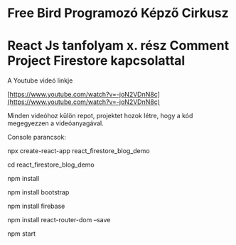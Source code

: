 # Free Bird Programozó Képző Cirkusz
# React Js tanfolyam x. rész Comment Project Firestore kapcsolattal 

A Youtube videó linkje

 [https://www.youtube.com/watch?v=-joN2VDnN8c](https://www.youtube.com/watch?v=-joN2VDnN8c)

Minden videóhoz külön repot, projektet hozok létre, hogy a kód megegyezzen a videóanyagával.


Console parancsok:

npx create-react-app react_firestore_blog_demo

cd react_firestore_blog_demo

npm install

npm install bootstrap

npm install firebase

npm install react-router-dom –save

npm start




